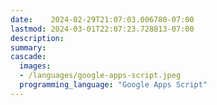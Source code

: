 ```yaml
---
date:    2024-02-29T21:07:03.006780-07:00
lastmod: 2024-03-01T22:07:23.728813-07:00
description: 
summary:     
cascade:
  images:
  - /languages/google-apps-script.jpeg
  programming_language: "Google Apps Script"
---
```

